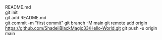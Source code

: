README.md                            
git init     
git add README.md  
git commit -m "first commit"
git branch -M main
git remote add origin https://github.com/ShadeiiBlackMagic33/Hello-World.git
git push -u origin main

